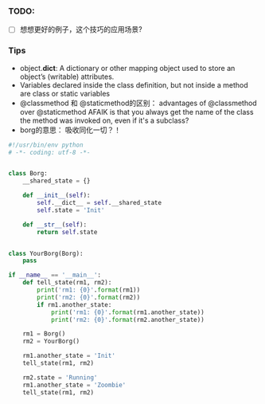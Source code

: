 ### TODO:
- [ ] 想想更好的例子，这个技巧的应用场景?

### Tips
- object.__dict__: A dictionary or other mapping object used to store an object’s (writable) attributes.
- Variables declared inside the class definition, but not inside a method are class or static variables
- @classmethod 和 @staticmethod的区别： advantages of @classmethod over @staticmethod AFAIK is that you always get the name of the class the method was invoked on, even if it's a subclass?
- borg的意思： 吸收同化一切？！

```python
#!/usr/bin/env python
# -*- coding: utf-8 -*-


class Borg:
    __shared_state = {}

    def __init__(self):
        self.__dict__ = self.__shared_state
        self.state = 'Init'

    def __str__(self):
        return self.state


class YourBorg(Borg):
    pass

if __name__ == '__main__':
    def tell_state(rm1, rm2):
        print('rm1: {0}'.format(rm1))
        print('rm2: {0}'.format(rm2))
        if rm1.another_state:
            print('rm1: {0}'.format(rm1.another_state))
            print('rm2: {0}'.format(rm2.another_state))

    rm1 = Borg()
    rm2 = YourBorg()

    rm1.another_state = 'Init'
    tell_state(rm1, rm2)

    rm2.state = 'Running'
    rm1.another_state = 'Zoombie'
    tell_state(rm1, rm2)

```